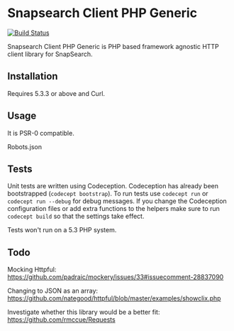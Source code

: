 Snapsearch Client PHP Generic
=============================

[![Build Status](https://travis-ci.org/Polycademy/SnapSearch-Client-PHP.png?branch=master)](https://travis-ci.org/Polycademy/SnapSearch-Client-PHP)

Snapsearch Client PHP Generic is PHP based framework agnostic HTTP client library for SnapSearch.


Installation
------------

Requires 5.3.3 or above and Curl.

Usage
-----

It is PSR-0 compatible.

Robots.json

Tests
----

Unit tests are written using Codeception. Codeception has already been bootstrapped (`codecept bootstrap`). To run tests use `codecept run` or `codecept run --debug` for debug messages. If you change the Codeception configuration files or add extra functions to the helpers make sure to run `codecept build` so that the settings take effect.

Tests won't run on a 5.3 PHP system.

Todo
----

Mocking Httpful: https://github.com/padraic/mockery/issues/33#issuecomment-28837090

Changing to JSON as an array: https://github.com/nategood/httpful/blob/master/examples/showclix.php

Investigate whether this library would be a better fit: https://github.com/rmccue/Requests